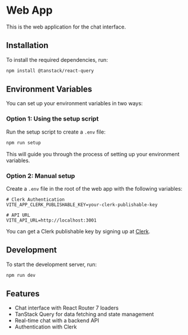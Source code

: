 # Web App

This is the web application for the chat interface.

## Installation

To install the required dependencies, run:

```bash
npm install @tanstack/react-query
```

## Environment Variables

You can set up your environment variables in two ways:

### Option 1: Using the setup script

Run the setup script to create a `.env` file:

```bash
npm run setup
```

This will guide you through the process of setting up your environment variables.

### Option 2: Manual setup

Create a `.env` file in the root of the web app with the following variables:

```
# Clerk Authentication
VITE_APP_CLERK_PUBLISHABLE_KEY=your-clerk-publishable-key

# API URL
VITE_API_URL=http://localhost:3001
```

You can get a Clerk publishable key by signing up at [Clerk](https://clerk.dev/).

## Development

To start the development server, run:

```bash
npm run dev
```

## Features

- Chat interface with React Router 7 loaders
- TanStack Query for data fetching and state management
- Real-time chat with a backend API
- Authentication with Clerk